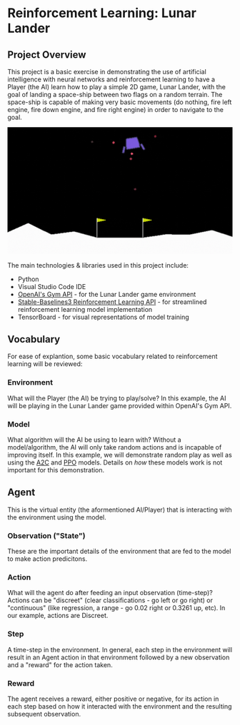 # Reinforcement Learning: Lunar Lander
## Project Overview
This project is a basic exercise in demonstrating the use of artificial intelligence with neural networks and reinforcement learning to have a Player (the AI) learn how to play a simple 2D game, Lunar Lander, with the goal of landing a space-ship between two flags on a random terrain. The space-ship is capable of making very basic movements (do nothing, fire left engine, fire down engine, and fire right engine) in order to navigate to the goal. 

![Lunar Lander example GIF](./assets/images/lunar_lander_example.gif)

The main technologies & libraries used in this project include:
- Python
- Visual Studio Code IDE
- [OpenAI's Gym API](https://github.com/openai/gym) - for the Lunar Lander game environment
- [Stable-Baselines3 Reinforcement Learning API](https://github.com/DLR-RM/stable-baselines3) - for streamlined reinforcement learning model implementation
- TensorBoard - for visual representations of model training

## Vocabulary
For ease of explantion, some basic vocabulary related to reinforcement learning will be reviewed: 

### Environment
What will the Player (the AI) be trying to play/solve? In this example, the AI will be playing in the Lunar Lander game provided within OpenAI's Gym API.

### Model 
What algorithm will the AI be using to learn with? Without a model/algorithm, the AI will only take random actions and is incapable of improving itself. In this example, we will demonstrate random play as well as using the [A2C](https://stable-baselines3.readthedocs.io/en/master/modules/a2c.html) and [PPO](https://stable-baselines3.readthedocs.io/en/master/modules/ppo.html) models. Details on *how* these models work is not important for this demonstration. 

## Agent
This is the virtual entity (the aformentioned AI/Player) that is interacting with the environment using the model.

### Observation ("State")
These are the important details of the environment that are fed to the model to make action predicitons. 

### Action 
What will the agent do after feeding an input observation (time-step)?
Actions can be "discreet" (clear classifications - go left or go right) or "continuous" (like regression, a range - go 0.02 right or 0.3261 up, etc). In our example, actions are Discreet.

### Step
A time-step in the environment. In general, each step in the environment will result in an Agent action in that environment followed by a new observation and a "reward" for the action taken. 

### Reward
The agent receives a reward, either positive or negative, for its action in each step based on how it interacted with the environment and the resulting subsequent observation.
